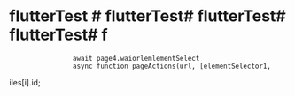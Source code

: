 # flutterTest # flutterTest# flutterTest# flutterTest# f
                    await page4.waiorlemlementSelect
                    async function pageActions(url, [elementSelector1,
iles[i].id;
